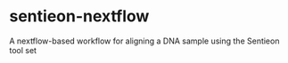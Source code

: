 # sentieon-nextflow
A nextflow-based workflow for aligning a DNA sample using the Sentieon tool set

